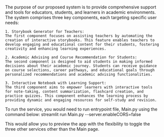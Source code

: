 The purpose of our proposed system is to provide comprehensive support and tools for educators, students, and learners in academic environments. The system comprises three key components, each targeting specific user needs:

    1. Storybook Generator for Teachers:
    The first component focuses on assisting teachers by automating the creation of interactive storybooks. This feature enables teachers to develop engaging and educational content for their students, fostering creativity and enhancing learning experiences.

    2. Academic Advising and Course Recommendation for Students:
    The second component is designed to aid students in making informed decisions about their academic journey. Students can receive guidance on course selections, career pathways, and educational goals through personalized recommendations and academic advising functionalities.

    3. Interactive Notebook with Learning Support:
    The third component aims to empower learners with interactive tools for note-taking, content summarization, flashcard creation, and practice quizzes. This component enhances the learning process by providing dynamic and engaging resources for self-study and revision.


To run the service, you would need to run entrypoint file, Main.py using the command below:
streamlit run Main.py --server.enableCORS=false

This would allow you to preview the app with the flexibility to toggle the three other services other than the Main page.
